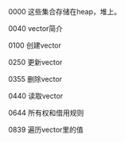 0000 这些集合存储在heap，堆上。

0040 vector简介

0100 创建vector

0250 更新vector

0355 删除vector

0440 读取vector

0644 所有权和借用规则

0839 遍历vector里的值